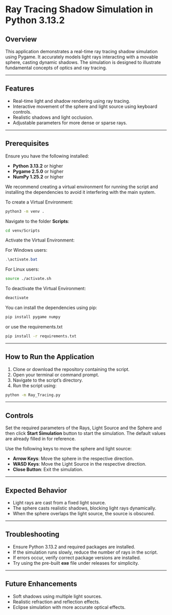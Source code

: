 # Ray Tracing Shadow Simulation in Python 3.13.2

## Overview

This application demonstrates a real-time ray tracing shadow simulation using Pygame. It accurately models light rays interacting with a movable sphere, casting dynamic shadows. The simulation is designed to illustrate fundamental concepts of optics and ray tracing.

---

## Features

- Real-time light and shadow rendering using ray tracing.
- Interactive movement of the sphere and light source using keyboard controls.
- Realistic shadows and light occlusion.
- Adjustable parameters for more dense or sparse rays.

---

## Prerequisites

Ensure you have the following installed:

- **Python 3.13.2** or higher
- **Pygame 2.5.0** or higher
- **NumPy 1.25.2** or higher

We recommend creating a virtual environment for running the script and installing the dependencies to avoid it interfering with the main system.

To create a Virtual Environment:

```bash
python3 -m venv .
```
Navigate to the folder **Scripts**:

```bash
cd venv/Scripts
```

Activate the Virtual Environment:

For Windows users:
```powershell
.\activate.bat
```
For Linux users:
```bash
source ./activate.sh
```

To deactivate the Virtual Environment:
```bash
deactivate
```

You can install the dependencies using pip:

```bash
pip install pygame numpy
```
or use the requirements.txt

```bash
pip install -r requirements.txt
```

---

## How to Run the Application

1. Clone or download the repository containing the script.
2. Open your terminal or command prompt.
3. Navigate to the script’s directory.
4. Run the script using:

```bash
python -m Ray_Tracing.py
```

---

## Controls

Set the required parameters of the Rays, Light Source and the Sphere and then click **Start Simulation** button to start the simulation. The default values are already filled in for reference.

Use the following keys to move the sphere and light source:

- **Arrow Keys**: Move the sphere in the respective direction.
- **WASD Keys**: Move the Light Source in the respective direction.
- **Close Button**: Exit the simulation.

---

## Expected Behavior

- Light rays are cast from a fixed light source.
- The sphere casts realistic shadows, blocking light rays dynamically.
- When the sphere overlaps the light source, the source is obscured.

---

## Troubleshooting

- Ensure Python 3.13.2 and required packages are installed.
- If the simulation runs slowly, reduce the number of rays in the script.
- If errors occur, verify correct package versions are installed.
- Try using the pre-built **exe** file under releases for simplicity.

---

## Future Enhancements

- Soft shadows using multiple light sources.
- Realistic refraction and reflection effects.
- Eclipse simulation with more accurate optical effects.
